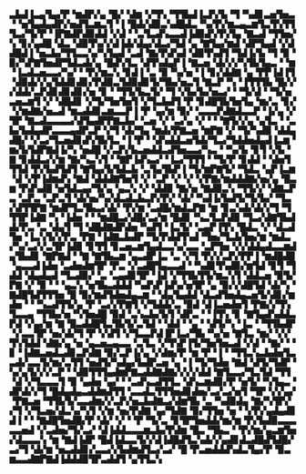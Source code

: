 ▃▙▟▐▃▄▜▄▞▛▝▆▟▛▞▄▝█▞▝▟▆▝▞▜▚▝▜▜▙▟▐▃▛▞▙▝▜▝▚▟▊▃▅▜▅▃▝▝▅▜▄▟▄▟▛▞▅▟▜▃▆▃▜▝▐▝█▟▞▟▉▃▚▟█▟▃▝▚▞▛▞▆▃▄▃▆▜▃▜▚▜▜▜▃▞▜▞▛▝▐▛▇▟▛▟▉▟▟▝▞▟▝▝▃▜▃▟▚▃▃▟▐▟▉▟▚▜▚▜▄▝▇▃▟▝▜▜▅▞▚▝▊▞▄▟█▝▟▃▝▟▉▜▚▞▞▟▐▟▞▟▄▞▟▃▞▜▟▝▄▝▇▜▄▞▆▟▝▟▛▜▄▟▝▞▟▟█▟▐▝▅▃▙▞▜▜▃▃▚▞▚▜▄▟▝▃▟▝▇▞▛▟▚▟▝▟▉▜▚▟▜▝▜▟▐▞▙▝▜▝▉▝▉▞▚▛▇▜▅▟▛▜▟▃▟▞▄▝█▟▚▜▃▝▟▜▚▟▄▛▐▝▇▃▅▝▟▞▞▞▚▜▙▜▄▃▝▝▆▝▐▃▟▃▅▃▃▞▚▞▝▝▛▞▆▃▚▝▊▟▐▝▃▝▉▝▚▞▅▝▐▝▊▞▟▟▇▝▄▝▛▛▐▟▐▜▝▟▉▟▞▞▄▜▟▟▊▟▊▞▛▟▉▃▜▟▉▟▊▜▞▜▙▞▅▃▜▝▇▃▛▝▚▝▐▜▜▜▙▝█▞▞▞▟▟▞▃▛▟▊▟▊▟▊▞▅▝▊▝▝▜▜▞▙▃▜▞▝▜▝▞▙▞▙▞▅▃▞▝▝▜▞▟▝▝▜▞▅▃▅▃▆▜▝▞▝▟█▟▊▝▞▜▞▜▅▜▅▜▝▞▜▃▙▟▜▝▛▝▊▟█▜▙▜▅▜▄▝▆▞▃▝▊▞▝▞▆▟▇▞▅▃▟▝▆▃▟▟▊▃▆▃▃▛▐▝▛▝▄▞▆▝▉▞▝▃▃▃▛▟▇▟▃▃▛▝▐▞▄▝▞▜▛▝▇▃▟▃▃▃▃▞▟▜▄▟▛▛▇▃▙▞▝▃▅▝▞▝▃▞▄▝▞▝▝▝▇▜▞▞▄▝▄▜▃▝▝▃▙▞▙▟▄▟▛▃▃▃▄▟▛▃▛▝▞▜▝▟▞▜▄▝▆▟▞▛▇▃▅▝▆▛▇▝▞▝▜▞▚▟▉▝▟▟▄▟█▞▝▞▃▞▜▃▅▟▊▟▚▜▙▜▃▝▐▝▛▝▝▟▚▟▟▃▅▜▟▞▜▃▞▜▟▟▅▟▄▟▐▃▆▝▆▞▙▜▟▛▇▟▐▞▚▝▅▟█▝▞▃▛▞▙▃▅▟▟▃▟▜▅▃▃▞▚▃▝▝▚▞▙▝▊▜▝▞▙▝▇▝▊▟▟▃▞▞▆▝▇▞▚▃▚▜▝▝▇▛▐▟▚▃▞▝▐▃▞▜▜▜▝▝▜▞▛▝▊▟▟▝▝▟▅▜▜▜▟▝▛▞▙▟▜▟▜▝▇▜▄▞▙▜▟▃▙▝▃▜▄▜▙▛▐▝▜▞▆▛▇▜▞▝▜▟▃▝▄▛▐▃▆▝▟▝▞▛▐▟▆▟▚▝▇▟▝▟▟▟▇▜▅▜▝▞▝▃▛▝▞▝▞▝▞▛▇▞▆▟▟▟▇▞▅▞▄▝█▃▆▝▛▟▚▟█▝▅▜▟▃▄▞▜▞▄▝▄▃▚▝▞▝▟▟▉▝▇▞▅▝▇▟▉▃▚▝▜▜▞▞▝▟▇▃▛▃▝▃▛▃▝▃▛▃▜▝▟▞▅▞▚▞▟▃▟▃▙▃▛▞▛▞▝▟▞▝▚▟▐▞▙▟▜▞▜▞▙▞▝▜▃▞▟▜▜▛▇▝▆▟▛▜▃▜▙▃▞▟▞▝▛▞▆▝▃▟█▞▆▟▃▛▇▝▆▝▊▃▚▟▞▟▞▞▜▝▜▜▜▛▐▟▇▝▚▝▐▟▅▝▝▝▆▟█▃▞▟█▞▃▞▆▝█▟▊▝▚▃▜▃▛▟▉▝▜▃▞▟▇▜▙▟▟▞▛▃▝▃▝▟▄▜▝▜▝▟█▟▇▟▛▟▅▝▚▟▜▝▐▃▜▞▝▃▄▛▐▜▚▝█▟▃▝▞▝▟▃▟▜▅▝▐▃▚▜▞▞▛▃▝▛▇▝▐▟▇▃▙▟▛▝▜▞▛▟▟▜▚▟▝▜▅▞▜▃▙▜▅▞▆▝▆▟▃▞▚▞▃▞▞▃▜▛▐▟▉▝▊▜▜▝▊▃▅▃▆▜▄▟▃▃▚▞▃▃▝▃▛▜▅▝▞▞▟▟▄▟▃▃▆▟▄▜▙▟▊▝▇▛▇▟▝▝▇▝▇▜▙▃▆▝▄▃▟▛▐▃▝▃▝▞▜▝▛▞▞▃▛▞▛▛▐▝▆▟█▟█▝▄▃▃▟▐▟▅▝▃▟▅▟▆▜▛▝▛▃▝▞▃▟█▜▄▃▃▟▝▝▚▟▊▜▚▟▉▞▆▜▟▝▊▜▝▜▟▟▝▟▄▟▄▟▝▜▃▟▉▞▝▃▝▃▄▟▊▜▛▝▐▟▝▞▜▜▙▜▜▞▆▃▚▜▝▟▟▃▅▝▉▜▞▛▇▝▞▝▉▝▝▝▄▃▚▝▅▜▙▃▟▟▟▝▚▟▚▛▐▟▚▞▅▜▛▝▄▝▉▞▞▟█▜▟▝▟▞▚▝▇▟█▜▟▜▜▜▅▝█▝▉▞▆▟▜▟▅▟▄▃▆▝▝▟▄▜▄▟▟▝▟▃▟▜▅▟▄▃▅▜▞▟▊▞▆▟▅▝▝▝▚▃▟▜▜▞▄▝▛▝▃▞▞▛▇▜▝▞▜▟▟▞▃▝▉▟▝▟▐▃▅▟▅▜▝▛▇▞▞▜▚▜▃▃▄▝▜▜▙▞▅▝▚▜▅▟█▝▉▟▝▃▚▃▙▞▙▜▝▟▛▃▝▝▐▜▚▝▊▝▇▜▄▟▚▟▟▃▛▟▝▞▄▞▆▝▇▝█▃▟▟█▜▃▜▙▜▞▃▜▟▝▝▟▟▝▝▄▝▝▟▜▞▚▝▐▃▝▝▜▜▙▟▛▝▞▃▃▜▛▝▅▞▟▞▜▝▛▝▞▟▜▝▞▜▃▃▛▟▐▛▐▃▞▜▙▝▚▞▅▝▇▜▃▝▆▞▝▞▞▜▚▜▟▟▝▟▇▞▄▝▅▝▄▃▅▃▄▃▃▝▃▜▃▝▞▜▚▛▐▜▞▜▅▜▅▃▟▝▞▟▝▝▇▞▝▝▊▝▐▟▇▃▅▟▃▟▊▃▛▟▇▝▉▞▃▛▐▞▄▝▞▟▆▞▛▝▆▝▛▝▐▝▝▜▜▃▚▃▙▟▅▜▃▃▟▞▃▃▜▞▆▞▃▜▜▝▅▟▜▞▚▟▄▞▙▟▛▃▅▝▄▝▐▝▜▞▜▟▅▝▇▟▝▟▜▞▜▟▛▝▚▞▄▜▞▞▞▃▛▝▝▟▉▜▜▜▄▟▆▛▇▃▟▟▇▟▇▞▞▞▞▟▟▝▇▜▃▃▞▜▃▜▟▝▜▜▝▟▝▞▜▃▃▃▜▝▉▝▄▟▅▝▄▞▝▝▃▟▚▃▟▜▜▃▝▟▚▃▆▟▉▞▛▝▅▜▞▝▚▜▄▃▝▟▛▟▞▞▜▝█▟▄▟▄▃▟▟▆▟▜▜▝▃▃▟▃▜▜▜▅▟▊▟▅▞▃▞▃▞▅▜▝▜▛▝▞▞▄▞▝▛▇▃▅▝▜▜▙▜▞▃▃▟▆▞▞▃▛▞▅▃▙▟▇▃▞▟▆▜▙▝▃▝▚▟▉▟▄▝▇▞▚▜▛▞▞▜▝▞▜▃▅▞▟▃▚▞▚▜▝▞▆▝▅▞▛▟▇▝▄▞▜▟▇▝▉▞▜▜▅▝▅▝▝▞▛▞▄▟▄▟▊▟▐▝▝▝▇▟█▜▅▟█▞▛▝▟▞▝▞▝▝▛▝▜▞▃▝▊▜▛▜▅▟▟▞▆▞▆▝▛▞▙▟▉▃▃▃▃▃▅▟▝▞▃▟▅▞▜▞▃▞▝▟▐▟▟▃▃▃▆▃▙▞▛▟▆▝█▃▝▜▙▃▝▝▛▞▆▞▄▃▆▜▅▞▟▃▃▃▚▝▆▝▇▟▐▟▛▝█▟▐▟▃▃▜▞▞▟▐▟█▟▜▃▚▟▞▞▄▟▊▟▃▟█▟▜▟█▞▃▞▜▝▟▞▆▝▅▃▟▟▊▞▃▃▞▞▙▟▆▟▜▃▞▃▞▝█▝▛▃▅▟▟▟▚▟▃▜▄▞▛▝▉▃▆▃▃▟▇▛▇▟▐▟▟▟▉▜▛▃▟▟▜▝▄▜▜▃▚
